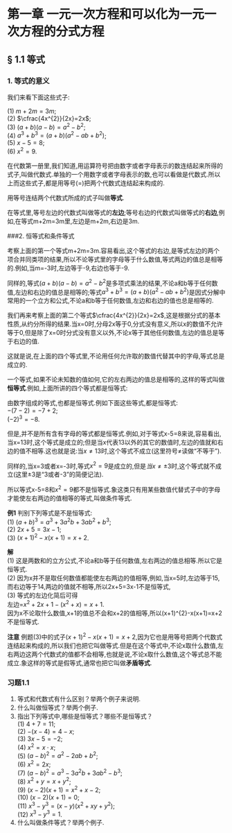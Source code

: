 # 第一章 一元一次方程和可以化为一元一次方程的分式方程

## § 1.1 等式

### 1. 等式的意义

我们来看下面这些式子:

(1) $m+2m=3m$;  
(2) $\cfrac{4x^{2}}{2x}=2x$;  
(3) $(a+b)(a-b)=a^{2}-b^{2}$;  
(4) $a^{3}+b^{3}=(a+b)\big(a^{2}-ab+b^{2}\big)$;  
(5) $x-5=8$;  
(6) $x^{2}=9$.  

在代数第一册里,我们知道,用运算符号把由数字或者字母表示的数连结起来所得的式子,叫做代数式.单独的一个用数字或者字母表示的数,也可以看做是代数式.所以上而这些式子,都是用等号(=)把两个代数式连结起来构成的.

用等号连结两个代数式所成的式子叫做**等式**.

在等式里,等号左边的代数式叫做等式的**左边**;等号右边的代数式叫做等式的**右边**,例如,在等式m+2m=3m里,左边是m+2m,右边是3m.

###2. 恒等式和条件等式

考察上面的第一个等式m+2m=3m.容易看出,这个等式的右边,是等式左边的两个项合并同类项的结果,所以不论等式里的字母等于什么数值,等式两边的值总是相等的.例如,当m=-3时,左边等于-9,右边也等于-9.

同样的,等式$(a+b)(a-b)=a^{2}-b^{2}$是多项式乘法的结果,不论a和b等于任何数值,左边和右边的值总是相等的;等式$a^{3}+b^{3}=(a+b)\big(a^{2}-ab+b^{2}\big)$是因式分解中常用的一个立方和公式,不论a和b等于任何数值,左边和右边的值也总是相等的.

我们再来考察上面的第二个等式$\cfrac{4x^{2}}{2x}=2x$,这是根据分式的基本性质,从约分所得的结果.当x=0时,分母2x等于0,分式没有意义,所以x的数值不允许等于0,但是除了x=0时分式没有意义以外,不论x等于其他任何数值,左边的值总是等于右边的值.

这就是说,在上面的四个等式里,不论用任何允许取的数值代替其中的字母,等式总是成立的.

一个等式,如果不论未知数的值如何,它的左右两边的值总是相等的,这样的等式叫做**恒等式**.例如,上面所讲的四个等式都是恒等式:

由数字组成的等式,也都是恒等式.例如下面这些等式,都是恒等式:  
$-(7-2)=-7+2$;  
$(-2)^{3}=-8$.

但是,并不是所有含有字母的等式都是恒等式.例如,对于等式x-5=8来说,容易看出,当x=13时,这个等式是成立的;但是当x代表13以外的其它的数值时,左边的值就和右边的值不相等.这也就是说:当$x\neq13$时,这个等式不成立(这里符号$\neq$读做“不等于”).

同样的,当x=3或者x=-3时,等式$x^{2}=9$是成立的,但是$当x\neq\pm3$时,这个等式就不成立(这里$\pm3$是“3或者-3”的简便记法).

所以等式x-5=8和$x^{2}=9$都不是恒等式.象这类只有用某些数值代替式子中的字母才能使左右两边的值相等的等式,叫做条件等式.

**例1** 判别下列等式是不是恒等式:  
(1) $(a+b)^{3}=a^{3}+3a^{2}b+3ab^{2}+b^{3}$;  
(2) $2x+5=3x-1$;  
(3) $(x+1)^{2}-x(x+1)=x+2$.  

**解**  
(1) 这是两数和的立方公式,不论a和b等于任何数值,左右两边的值总相等.所以它是恒等式.  
(2) 因为x并不是取任何数值都能使左右两边的值相等,例如,当x=5时,左边等于15,而右边等于14,两边的值就不相等,所以2x+5=3x-1不是恒等式,  
(3) 等式的左边化简后可得  
    左边=$x^{2}+2x+1-\big(x^{2}+x\big)=x+1$.  
    因为x不论取什么数值,x+1的值总不会和x+2的值相等,所以(x+1)^{2}-x(x+1)=x+2不是恒等式.

**注意** 例题(3)中的式子$(x+1)^{2}-x(x+1)=x+2$,因为它也是用等号把两个代数式连结起来构成的,所以我们也把它叫做等式.但是在这个等式中,不论x取什么数值,左右两边这两个代数式的值都不会相等,也就是说,不论x取什么数值,这个等式总不能成立.象这样的等式是假等式,通常也把它叫做**矛盾等式**.

### 习题1.1
1. 等式和代数式有什么区别？举两个例子来说明.  
2. 什么叫做恒等式？举两个例子.  
3. 指出下列等式中,哪些是恒等式？哪些不是恒等式？  
   (1) $4+7=11$;  
   (2) $-(x-4)=4-x$;  
   (3) $3x-5=-2$;  
   (4) $x^{2}=x\cdot x$;  
   (5) $(a-b)^{2}=a^{2}-2ab+b^{2}$;  
   (6) $x^{2}=2x$;  
   (7) $(a-b)^{2}=a^{3}-3a^{2}b+3ab^{2}-b^{3}$;  
   (8) $x^{2}+y=x+y^{2}$;  
   (9) $(x-2)(x+1)=x^{2}+x-2$;  
   (10) $(x-2)(x+1)=0$;  
   (11) $x^{3}-y^{3}=(x-y)\big(x^{2}+xy+y^{2}\big)$;  
   (12) $x^{3}-y^{3}=1$.  
4. 什么叫做条件等式？举两个例子.  
